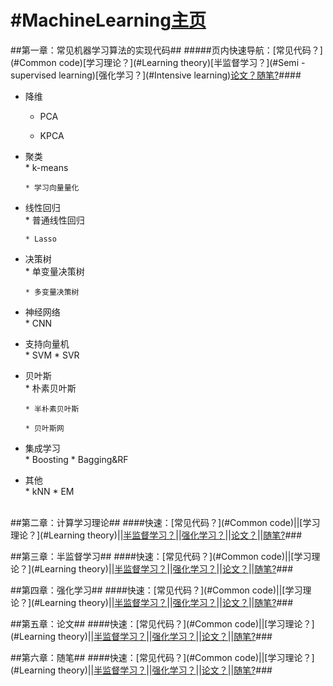 #MachineLearning[主页](https://github.com/rainyxx/MachineLearning.git)
==========================================

<a name="Common code"></a>
##第一章：常见机器学习算法的实现代码##
#####页内快速导航：[常见代码？](#Common code)[学习理论？](#Learning theory)[半监督学习？](#Semi - supervised learning)[强化学习？](#Intensive learning)[论文？](#paper)[随笔?](#Essay)####


* 降维<br>
    * PCA
    
    * KPCA
    
* 聚类<br>
      * k-means
      
      * 学习向量量化
* 线性回归<br>
      * 普通线性回归
      
      * Lasso
* 决策树<br>
      * 单变量决策树
      
      * 多变量决策树
* 神经网络<br>
      * CNN
* 支持向量机<br>
      * SVM
      * SVR
* 贝叶斯<br>
      * 朴素贝叶斯
      
      * 半朴素贝叶斯
      
      * 贝叶斯网
* 集成学习<br>
      * Boosting
      * Bagging&RF
* 其他<br>
      * kNN
      * EM
      
<a name="Learning theory"></a>      
##第二章：计算学习理论##
####快速：[常见代码？](#Common code)||[学习理论？](#Learning theory)||[半监督学习？]()||[强化学习？]()||[论文？]()||[随笔?]()###









<a name="Semi - supervised learning"></a>
##第三章：半监督学习##
####快速：[常见代码？](#Common code)||[学习理论？](#Learning theory)||[半监督学习？]()||[强化学习？]()||[论文？]()||[随笔?]()###

<a name="Intensive learning"></a>
##第四章：强化学习##
####快速：[常见代码？](#Common code)||[学习理论？](#Learning theory)||[半监督学习？]()||[强化学习？]()||[论文？]()||[随笔?]()###

<a name="paper"></a>
##第五章：论文##
####快速：[常见代码？](#Common code)||[学习理论？](#Learning theory)||[半监督学习？]()||[强化学习？]()||[论文？]()||[随笔?]()###

<a name="Essay"></a>
##第六章：随笔##
####快速：[常见代码？](#Common code)||[学习理论？](#Learning theory)||[半监督学习？]()||[强化学习？]()||[论文？]()||[随笔?]()###
